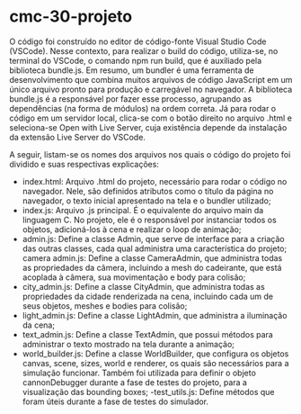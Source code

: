 # cmc-30-projeto
  O código foi construído no editor de código-fonte Visual Studio Code (VSCode). Nesse contexto, para realizar o build do código, utiliza-se, no terminal do VSCode, o comando npm run build, que é auxiliado pela biblioteca bundle.js. Em resumo, um bundler é uma ferramenta de desenvolvimento que combina muitos arquivos de código JavaScript em um único arquivo pronto para produção e carregável no navegador. A biblioteca bundle.js é a responsável por fazer esse processo, agrupando as dependências (na forma de módulos) na ordem correta. Já para rodar o código em um servidor local, clica-se com o botão direito no arquivo .html e seleciona-se Open with Live Server, cuja existência depende da instalação da extensão Live Server do VSCode.

A seguir, listam-se os nomes dos arquivos nos quais o código do projeto foi dividido e suas respectivas explicações:

- index.html: Arquivo .html do projeto, necessário para rodar o código no navegador. Nele, são definidos atributos como o título da página no navegador, o texto inicial apresentado na tela e o bundler utilizado;
- index.js: Arquivo .js principal. É o equivalente do arquivo main da linguagem C. No projeto, ele é o responsável por instanciar todos os objetos, adicioná-los à cena e realizar o loop de animação;
- admin.js: Define a classe Admin, que serve de interface para a criação das outras classes, cada qual administra uma característica do projeto;
camera admin.js: Define a classe CameraAdmin, que administra todas as propriedades da câmera, incluindo a mesh do cadeirante, que está acoplada à câmera, sua movimentação e body para colisão;
- city_admin.js: Define a classe CityAdmin, que administra todas as propriedades da cidade renderizada na cena, incluindo cada um de seus objetos, meshes e bodies para colisão;
- light_admin.js: Define a classe LightAdmin, que administra a iluminação da cena;
- text_admin.js: Define a classe TextAdmin, que possui métodos para administrar o texto mostrado na tela durante a animação;
- world_builder.js: Define a classe WorldBuilder, que configura os objetos canvas, scene, sizes, world e renderer, os quais são necessários para a simulação funcionar. Também foi utilizada para definir o objeto cannonDebugger durante a fase de testes do projeto, para a visualização das bounding boxes;
-test_utils.js: Define métodos que foram úteis durante a fase de testes do simulador.
